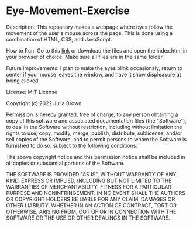 # Eye-Movement-Exercise
Description: This repository makes a webpage where eyes follow the movement of the user's mouse across the page. This is done using a combination of HTML, CSS, and JavaScript.

How to Run: Go to this [link]() or download the files and open the index.html in your browser of choice. Make sure all files are in the same folder.

Future improvements: I plan to make the eyes blink occasionaly, return to center if your mouse leaves the window, and have it show displeasure at being clicked.


License: MIT License

Copyright (c) 2022 Julia Brown

Permission is hereby granted, free of charge, to any person obtaining a copy of this software and associated documentation files (the "Software"), to deal in the Software without restriction, including without limitation the rights to use, copy, modify, merge, publish, distribute, sublicense, and/or sell copies of the Software, and to permit persons to whom the Software is furnished to do so, subject to the following conditions:

The above copyright notice and this permission notice shall be included in all copies or substantial portions of the Software.

THE SOFTWARE IS PROVIDED "AS IS", WITHOUT WARRANTY OF ANY KIND, EXPRESS OR IMPLIED, INCLUDING BUT NOT LIMITED TO THE WARRANTIES OF MERCHANTABILITY, FITNESS FOR A PARTICULAR PURPOSE AND NONINFRINGEMENT. IN NO EVENT SHALL THE AUTHORS OR COPYRIGHT HOLDERS BE LIABLE FOR ANY CLAIM, DAMAGES OR OTHER LIABILITY, WHETHER IN AN ACTION OF CONTRACT, TORT OR OTHERWISE, ARISING FROM, OUT OF OR IN CONNECTION WITH THE SOFTWARE OR THE USE OR OTHER DEALINGS IN THE SOFTWARE.
